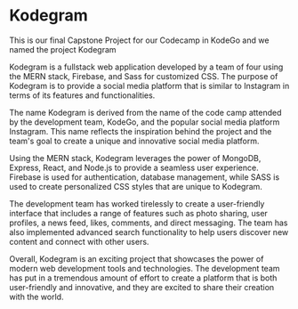 # Kodegram

This is our final Capstone Project for our Codecamp in KodeGo and we named the project Kodegram

Kodegram
is a fullstack web application developed by a team of four using the MERN stack, Firebase, and Sass for customized CSS. The purpose of Kodegram is to provide a social media platform that is similar to Instagram in terms of its features and functionalities.

The name Kodegram is derived from the name of the code camp attended by the development team, KodeGo, and the popular social media platform Instagram. This name reflects the inspiration behind the project and the team's goal to create a unique and innovative social media platform.

Using the MERN stack, Kodegram leverages the power of MongoDB, Express, React, and Node.js to provide a seamless user experience. Firebase is used for authentication, database management, while SASS is used to create personalized CSS styles that are unique to Kodegram.

The development team has worked tirelessly to create a user-friendly interface that includes a range of features such as photo sharing, user profiles, a news feed, likes, comments, and direct messaging. The team has also implemented advanced search functionality to help users discover new content and connect with other users.

Overall, Kodegram is an exciting project that showcases the power of modern web development tools and technologies. The development team has put in a tremendous amount of effort to create a platform that is both user-friendly and innovative, and they are excited to share their creation with the world.
